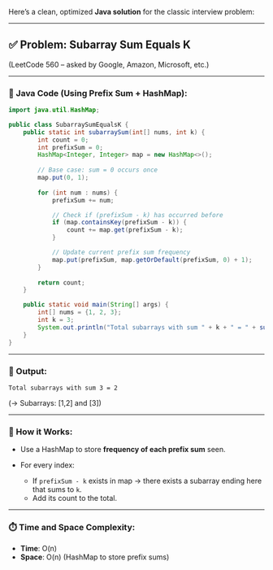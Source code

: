 Here’s a clean, optimized **Java solution** for the classic interview problem:

---

## ✅ Problem: **Subarray Sum Equals K**

(LeetCode 560 – asked by Google, Amazon, Microsoft, etc.)

---

### 🔧 Java Code (Using Prefix Sum + HashMap):

```java
import java.util.HashMap;

public class SubarraySumEqualsK {
    public static int subarraySum(int[] nums, int k) {
        int count = 0;
        int prefixSum = 0;
        HashMap<Integer, Integer> map = new HashMap<>();
        
        // Base case: sum = 0 occurs once
        map.put(0, 1);
        
        for (int num : nums) {
            prefixSum += num;

            // Check if (prefixSum - k) has occurred before
            if (map.containsKey(prefixSum - k)) {
                count += map.get(prefixSum - k);
            }

            // Update current prefix sum frequency
            map.put(prefixSum, map.getOrDefault(prefixSum, 0) + 1);
        }
        
        return count;
    }

    public static void main(String[] args) {
        int[] nums = {1, 2, 3};
        int k = 3;
        System.out.println("Total subarrays with sum " + k + " = " + subarraySum(nums, k));
    }
}
```

---

### 🧪 Output:

```
Total subarrays with sum 3 = 2
```

(→ Subarrays: \[1,2] and \[3])

---

### 🧠 How it Works:

* Use a HashMap to store **frequency of each prefix sum** seen.
* For every index:

    * If `prefixSum - k` exists in map → there exists a subarray ending here that sums to `k`.
    * Add its count to the total.

---

### ⏱️ Time and Space Complexity:

* **Time**: O(n)
* **Space**: O(n) (HashMap to store prefix sums)
